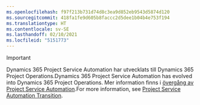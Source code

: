 ```yaml
---
ms.openlocfilehash: f97f213b731d74d8c3ea9d852eb9543d5874d120
ms.sourcegitcommit: 418fa1fe9d605b8faccc2d5dee1b04b4e753f194
ms.translationtype: HT
ms.contentlocale: sv-SE
ms.lasthandoff: 02/10/2021
ms.locfileid: "5151773"
---
```

> [!IMPORTANT]
> <span data-ttu-id="8e618-101">Dynamics 365 Project Service Automation har utvecklats till Dynamics 365 Project Operations.</span><span class="sxs-lookup"><span data-stu-id="8e618-101">Dynamics 365 Project Service Automation has evolved into Dynamics 365 Project Operations.</span></span> <span data-ttu-id="8e618-102">Mer information finns i [övergång av Project Service Automation](https://dynamics.microsoft.com/en-us/project-service-automation/overview/).</span><span class="sxs-lookup"><span data-stu-id="8e618-102">For more information, see [Project Service Automation Transition](https://dynamics.microsoft.com/en-us/project-service-automation/overview/).</span></span>
